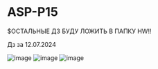 # ASP-P15

$ОСТАЛЬНЫЕ ДЗ БУДУ ЛОЖИТЬ В ПАПКУ HW!!

Дз за 12.07.2024

![image](https://github.com/user-attachments/assets/9849a720-bdd1-4314-80ec-b7167698ad93)
![image](https://github.com/user-attachments/assets/8387e008-33d5-4e9c-905a-2cfe876416f9)
![image](https://github.com/user-attachments/assets/9dddf436-f795-4de1-a2b0-d983ea238928)



